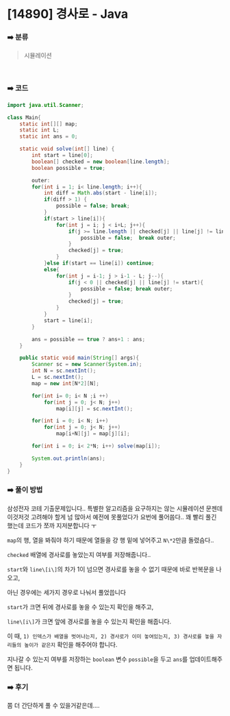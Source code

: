 # [14890] 경사로 - Java

###  :arrow_right: 분류

> 시뮬레이션

​

### :arrow_right: 코드

```java
import java.util.Scanner;

class Main{
    static int[][] map;
    static int L;
    static int ans = 0;

    static void solve(int[] line) {
        int start = line[0];
        boolean[] checked = new boolean[line.length];
        boolean possible = true;

        outer:
        for(int i = 1; i< line.length; i++){
            int diff = Math.abs(start - line[i]);
            if(diff > 1) {
                possible = false; break;
            }
            if(start > line[i]){
                for(int j = i; j < i+L; j++){
                    if(j >= line.length || checked[j] || line[j] != line[i]){
                        possible = false;  break outer;
                    }
                    checked[j] = true;
                }
            }else if(start == line[i]) continue;
            else{
                for(int j = i-1; j > i-1 - L; j--){
                    if(j < 0 || checked[j] || line[j] != start){
                        possible = false; break outer;
                    }
                    checked[j] = true;
                }
            }
            start = line[i];
        }

        ans = possible == true ? ans+1 : ans;
    }

    public static void main(String[] args){
        Scanner sc = new Scanner(System.in);
        int N = sc.nextInt();
        L = sc.nextInt();
        map = new int[N*2][N];

        for(int i= 0; i< N ;i ++)
            for(int j = 0; j< N; j++)
                map[i][j] = sc.nextInt();

        for(int i = 0; i< N; i++)
            for(int j = 0; j< N; j++)
                map[i+N][j] = map[j][i];

        for(int i = 0; i< 2*N; i++) solve(map[i]);

        System.out.println(ans);
    }
}
```



### :arrow_right: 풀이 방법

삼성전자 코테 기출문제입니다.. 특별한 알고리즘을 요구하지는 않는 시뮬레이션 문젠데 이것저것 고려해야 할게 넘 많아서 예전에 못풀었다가 요번에 풀어씀다.. 꽤 빨리 풀긴 했는데 코드가 쪼까 지저분합니다 ㅜ



`map`의 행, 열을 봐줘야 하기 때문에 열들을 걍 행 밑에 넣어주고 `N\*2`만큼 돌렸슴다..

`checked` 배열에 경사로를 놓았는지 여부를 저장해줍니다..

`start`와 `line\[i\]`의 차가 1이 넘으면 경사로를 놓을 수 없기 때문에 바로 반복문을 나오고,

아닌 경우에는 세가지 경우로 나눠서 풀었씁니다

`start`가 크면 뒤에 경사로를 놓을 수 있는지 확인을 해주고,

`line\[i\]`가 크면 앞에 경사로를 놓을 수 있는지 확인을 해줍니다.

이 때, `1) 인덱스가 배열을 벗어나는지, 2) 경사로가 이미 놓여있는지, 3) 경사로를 놓을 자리들의 높이가 같은지` 확인을 해주어야 합니다.



지나갈 수 있는지 여부를 저장하는 `boolean` 변수 `possible`을 두고 `ans`를 업데이트해주면 됩니다.



### :arrow_right: 후기

쫌 더 간단하게 풀 수 있을거같은데....
